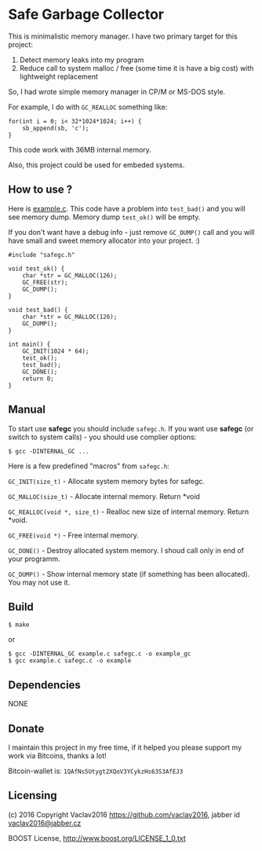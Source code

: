 # Safe Garbage Collector

This is minimalistic memory manager. I have two primary target for this project:

1. Detect memory leaks into my program
2. Reduce call to system malloc / free (some time it is have a big cost) with lightweight replacement

So, I had wrote simple memory manager in CP/M or MS-DOS style.

For example, I do with `GC_REALLOC` something like:

    for(int i = 0; i< 32*1024*1024; i++) {
        sb_append(sb, 'c');
    }

This code work with 36MB internal memory.

Also, this project could be used for embeded systems.

## How to use ?

Here is [example.c](example.c). This code have a problem into `test_bad()` and you will see memory dump. Memory dump `test_ok()` will be empty.

If you don't want have a debug info - just remove `GC_DUMP()` call and you will have small and sweet memory allocator into your project. :)

    #include "safegc.h"

    void test_ok() {
        char *str = GC_MALLOC(126);
        GC_FREE(str);
        GC_DUMP();
    }

    void test_bad() {
        char *str = GC_MALLOC(126);
        GC_DUMP();
    }

    int main() {
        GC_INIT(1024 * 64);
        test_ok();
        test_bad();
        GC_DONE();
        return 0;
    }

## Manual

To start use **safegc** you should include `safegc.h`. If you want use **safegc** (or switch to system calls) - you should use complier options:

    $ gcc -DINTERNAL_GC ...

Here is a few predefined "macros" from `safegc.h`:

`GC_INIT(size_t)` - Allocate system memory bytes for safegc.

`GC_MALLOC(size_t)` - Allocate internal memory. Return *void

`GC_REALLOC(void *, size_t)` - Realloc new size of internal memory. Return *void.

`GC_FREE(void *)` - Free internal memory.

`GC_DONE()` - Destroy allocated system memory. I shoud call only in end of your programm.

`GC_DUMP()` - Show internal memory state (if something has been allocated). You may not use it.

## Build

    $ make

or

    $ gcc -DINTERNAL_GC example.c safegc.c -o example_gc
    $ gcc example.c safegc.c -o example

## Dependencies

NONE

## Donate

I maintain this project in my free time, if it helped you please support my work via Bitcoins, thanks a lot!

Bitcoin-wallet is: `1QAfNs5Utygt2XQoV3YCykzHs63S3AfEJ3`


## Licensing

(c) 2016 Copyright Vaclav2016 https://github.com/vaclav2016, jabber id vaclav2016@jabber.cz

BOOST License, <http://www.boost.org/LICENSE_1_0.txt>
